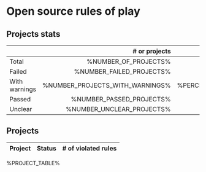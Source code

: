 # Open source rules of play

## Projects stats

|               | # or projects                    | % or projects                      |
| :------------ | -------------------------------: | ---------------------------------: |
| Total         |             %NUMBER_OF_PROJECTS% |                               100% |
| Failed        |         %NUMBER_FAILED_PROJECTS% |         %PERCENT_FAILED_PROJECTS%% |
| With warnings |  %NUMBER_PROJECTS_WITH_WARNINGS% |  %PERCENT_PROJECTS_WITH_WARNINGS%% |
| Passed        |         %NUMBER_PASSED_PROJECTS% |         %PERCENT_PASSED_PROJECTS%% |
| Unclear       |        %NUMBER_UNCLEAR_PROJECTS% |        %PERCENT_UNCLEAR_PROJECTS%% |

## Projects

| Project  | Status | # of violated rules |
| -------  | :----- | :------------------ |
%PROJECT_TABLE%
